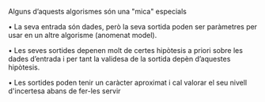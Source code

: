 Alguns d’aquests algorismes són una "mica" especials

• La seva entrada són dades, però la seva sortida
poden ser paràmetres per usar en un altre
algorisme (anomenat model).

• Les seves sortides depenen molt de certes hipòtesis
a priori sobre les dades d’entrada i per tant la
validesa de la sortida depèn d’aquestes hipòtesis.

• Les sortides poden tenir un caràcter aproximat i cal
valorar el seu nivell d'incertesa abans de fer-les
servir